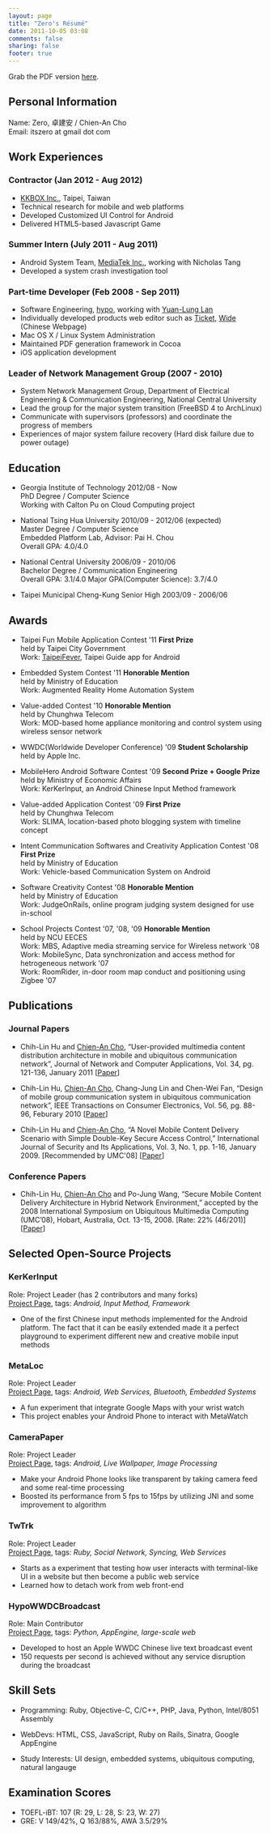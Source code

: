 ```yaml
---
layout: page
title: "Zero's Résumé"
date: 2011-10-05 03:08
comments: false
sharing: false
footer: true
---
```

Grab the PDF version [here](/resume/resume.pdf).

## Personal Information

Name: Zero, 卓建安 / Chien-An Cho    
Email: itszero at gmail dot com    

## Work Experiences

### Contractor (Jan 2012 - Aug 2012)
- [KKBOX Inc.](http://www.kkbox.com.tw/), Taipei, Taiwan
- Technical research for mobile and web platforms
- Developed Customized UI Control for Android
- Delivered HTML5-based Javascript Game

### Summer Intern (July 2011 - Aug 2011)
- Android System Team, [MediaTek Inc.](http://www.mediatek.com/), working with Nicholas Tang
- Developed a system crash investigation tool

### Part-time Developer (Feb 2008 - Sep 2011)
- Software Engineering, [hypo](http://hypo.cc), working with [Yuan-Lung Lan](http://yllan.org/)
- Individually developed products web editor such as [Ticket](http://hypo.cc/ticket_en.html), [Wide](http://hypo.cc/wide.html) (Chinese Webpage)
- Mac OS X / Linux System Administration
- Maintained PDF generation framework in Cocoa
- iOS application development

### Leader of Network Management Group (2007 - 2010)
- System Network Management Group, Department of Electrical Engineering & Communication Engineering, National Central University
- Lead the group for the major system transition (FreeBSD 4 to ArchLinux)
- Communicate with supervisors (professors) and coordinate the progress of members
- Experiences of major system failure recovery (Hard disk failure due to power outage)

## Education

* Georgia Institute of Technology 2012/08 - Now    
PhD Degree / Computer Science    
Working with Calton Pu on Cloud Computing project    

* National Tsing Hua University 2010/09 - 2012/06 (expected)    
Master Degree / Computer Science  
Embedded Platform Lab, Advisor: Pai H. Chou  
Overall GPA: 4.0/4.0

* National Central University 2006/09 - 2010/06  
Bachelor Degree / Communication Engineering    
Overall GPA: 3.1/4.0 Major GPA(Computer Science): 3.7/4.0

* Taipei Municipal Cheng-Kung Senior High 2003/09 - 2006/06

## Awards

* Taipei Fun Mobile Application Contest '11 **First Prize**    
held by Taipei City Government    
Work: [TaipeiFever](https://speakerdeck.com/u/itszero/p/taipeifever), Taipei Guide app for Android

* Embedded System Contest '11 **Honorable Mention**    
held by Ministry of Education    
Work: Augmented Reality Home Automation System

* Value-added Contest '10 **Honorable Mention**    
held by Chunghwa Telecom    
Work: MOD-based home appliance monitoring and control system using wireless sensor network

* WWDC(Worldwide Developer Conference) '09 **Student Scholarship**    
held by Apple Inc.

* MobileHero Android Software Contest '09 **Second Prize + Google Prize**    
held by Ministry of Economic Affairs    
Work: KerKerInput, an Android Chinese Input Method framework    

* Value-added Application Contest '09 **First Prize**    
held by Chunghwa Telecom    
Work: SLIMA, location-based photo blogging system with timeline concept    

* Intent Communication Softwares and Creativity Application Contest '08 **First Prize**    
held by Ministry of Education    
Work: Vehicle-based Communication System on Android    

* Software Creativity Contest '08 **Honorable Mention**    
held by Ministry of Education    
Work: JudgeOnRails, online program judging system designed for use in-school    

* School Projects Contest '07, '08, '09 **Honorable Mention**    
held by NCU EECES    
Work: MBS, Adaptive media streaming service for Wireless network '08    
Work: MobileSync, Data synchronization and access method for hetrogeneous network '07    
Work: RoomRider, in-door room map conduct and positioning using Zigbee '07    

## Publications

### Journal Papers

* Chih-Lin Hu and <u>Chien-An Cho</u>, “User-provided multimedia content distribution architecture in mobile and ubiquitous communication network”, Journal of Network and Computer Applications, Vol. 34, pg. 121-136, January 2011 [[Paper](http://www.sciencedirect.com/science/article/pii/S108480451000158X)]

* Chih-Lin Hu, <u>Chien-An Cho</u>, Chang-Jung Lin and Chen-Wei Fan, “Design of mobile group communication system in ubiquitous communication network”, IEEE Transactions on Consumer Electronics, Vol. 56, pg. 88-96, Feburary 2010 [[Paper](http://ieeexplore.ieee.org/xpls/abs_all.jsp?arnumber=5439130)]

* Chih-Lin Hu and <u>Chien-An Cho</u>, “A Novel Mobile Content Delivery Scenario with Simple Double-Key Secure Access Control,” International Journal of Security and Its Applications, Vol. 3, No. 1, pp. 1-16, January 2009. [Recommended by UMC'08] [[Paper](http://www.earticle.net/Article.aspx?sn=103743)]

### Conference Papers

* Chih-Lin Hu, <u>Chien-An Cho</u> and Po-Jung Wang, “Secure Mobile Content Delivery Architecture in Hybrid Network Environment,” accepted by the 2008 International Symposium on Ubiquitous Multimedia Computing (UMC’08), Hobart, Australia, Oct. 13-15, 2008. [Rate: 22% (46/201)] [[Paper](http://ieeexplore.ieee.org/xpls/abs_all.jsp?arnumber=4656519)]

## Selected Open-Source Projects

### KerKerInput    
Role: Project Leader (has 2 contributors and many forks)    
[Project Page](https://github.com/itszero/KerKerInput), tags: _Android, Input Method, Framework_

- One of the first Chinese input methods implemented for the Android platform. The fact that it can be easily extended made it a perfect playground to experiment different new and creative mobile input methods

### MetaLoc    
Role: Project Leader    
[Project Page](https://github.com/itszero/MetaLoc), tags: _Android, Web Services, Bluetooth, Embedded Systems_

- A fun experiment that integrate Google Maps with your wrist watch
- This project enables your Android Phone to interact with MetaWatch

### CameraPaper    
Role: Project Leader    
[Project Page](https://github.com/itszero/CameraPaper), tags: _Android, Live Wallpaper, Image Processing_

- Make your Android Phone looks like transparent by taking camera feed and some real-time processing
- Boosted its performance from 5 fps to 15fps by utilizing JNI and some improvement to algorithm

### TwTrk    
Role: Project Leader    
[Project Page](https://github.com/itszero/TwTrk), tags: _Ruby, Social Network, Syncing, Web Services_

- Starts as a experiment that testing how user interacts with terminal-like UI in a website but then become a public web service
- Learned how to detach work from web front-end

### HypoWWDCBroadcast    
Role: Main Contributor    
[Project Page](https://github.com/hypo/HypoWWDCBoradcast), tags: _Python, AppEngine, large-scale web_

- Developed to host an Apple WWDC Chinese live text broadcast event
- 150 requests per second is achieved without any service disruption during the broadcast

## Skill Sets

* Programming: Ruby, Objective-C, C/C++, PHP, Java, Python, Intel/8051 Assembly

* WebDevs: HTML, CSS, JavaScript, Ruby on Rails, Sinatra, Google AppEngine

* Study Interests: UI design, embedded systems, ubiquitous computing, natural langauge

## Examination Scores

* TOEFL-iBT: 107 (R: 29, L: 28, S: 23, W: 27)
* GRE: V 149/42%, Q 163/88%, AWA 3.5/29%
